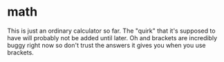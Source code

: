 # math
This is just an ordinary calculator so far. The "quirk" that it's supposed to have will probably not be added until later. Oh and brackets are incredibly buggy right now so don't trust the answers it gives you when you use brackets.
